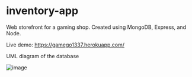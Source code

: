 # inventory-app

Web storefront for a gaming shop. Created using MongoDB, Express, and Node.

Live demo: https://gamego1337.herokuapp.com/

UML diagram of the database

![image](https://user-images.githubusercontent.com/69307556/169670393-a9434ac8-607e-46db-8392-13da492f8da9.png)
